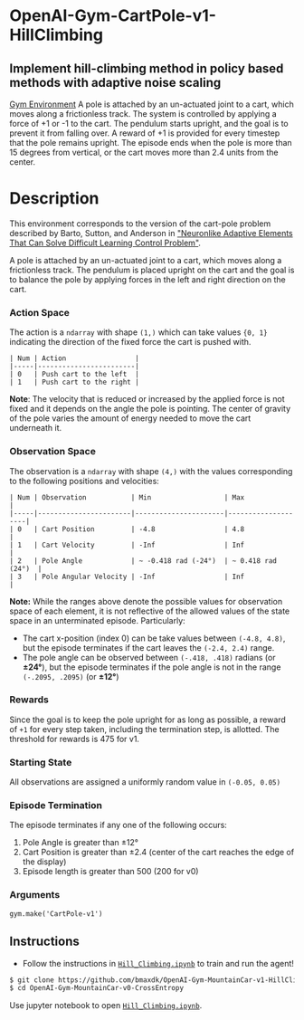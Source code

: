 # OpenAI-Gym-CartPole-v1-HillClimbing
## Implement hill-climbing method in policy based methods with adaptive noise scaling

[Gym Environment](https://github.com/openai/gym/blob/master/gym/envs/classic_control/cartpole.py)
A pole is attached by an un-actuated joint to a cart, which moves along a frictionless track. The system is controlled by applying a force of +1 or -1 to the cart. The pendulum starts upright, and the goal is to prevent it from falling over. A reward of +1 is provided for every timestep that the pole remains upright. The episode ends when the pole is more than 15 degrees from vertical, or the cart moves more than 2.4 units from the center.


# Description
This environment corresponds to the version of the cart-pole problem described by Barto, Sutton, and Anderson in ["Neuronlike Adaptive Elements That Can Solve Difficult Learning Control Problem"](https://ieeexplore.ieee.org/document/6313077).

A pole is attached by an un-actuated joint to a cart, which moves along a frictionless track. The pendulum is placed upright on the cart and the goal is to balance the pole by applying forces in the left and right direction on the cart.


### Action Space

The action is a `ndarray` with shape `(1,)` which can take values `{0, 1}` indicating the direction of the fixed force the cart is pushed with.
```
| Num | Action                 |
|-----|------------------------|
| 0   | Push cart to the left  |
| 1   | Push cart to the right |
```

**Note**: The velocity that is reduced or increased by the applied force is not fixed and it depends on the angle the pole is pointing. The center of gravity of the pole varies the amount of energy needed to move the cart underneath it.

### Observation Space

The observation is a `ndarray` with shape `(4,)` with the values corresponding to the following positions and velocities:
```
| Num | Observation           | Min                  | Max                |
|-----|-----------------------|----------------------|--------------------|
| 0   | Cart Position         | -4.8                 | 4.8                |
| 1   | Cart Velocity         | -Inf                 | Inf                |
| 2   | Pole Angle            | ~ -0.418 rad (-24°)  | ~ 0.418 rad (24°)  |
| 3   | Pole Angular Velocity | -Inf                 | Inf                |
```

**Note:** While the ranges above denote the possible values for observation space of each element, it is not reflective of the allowed values of the state space in an unterminated episode. Particularly:
-  The cart x-position (index 0) can be take values between `(-4.8, 4.8)`, but the episode terminates if the cart leaves the `(-2.4, 2.4)` range.
-  The pole angle can be observed between  `(-.418, .418)` radians (or **±24°**), but the episode terminates if the pole angle is not in the range `(-.2095, .2095)` (or **±12°**)


### Rewards
Since the goal is to keep the pole upright for as long as possible, a reward of `+1` for every step taken, including the termination step, is allotted. The threshold for rewards is 475 for v1.


### Starting State
All observations are assigned a uniformly random value in `(-0.05, 0.05)`


### Episode Termination
The episode terminates if any one of the following occurs:
  1. Pole Angle is greater than ±12°
  2. Cart Position is greater than ±2.4 (center of the cart reaches the edge of the display)
  3. Episode length is greater than 500 (200 for v0)

### Arguments
```
gym.make('CartPole-v1')
```

## Instructions

* Follow the instructions in [`Hill_Climbing.ipynb`](https://github.com/bmaxdk/OpenAI-Gym-MountainCar-v1-HillClimbing/blob/main/Hill_Climbing.ipynb) to train and run the agent!
```bash
$ git clone https://github.com/bmaxdk/OpenAI-Gym-MountainCar-v1-HillClimbing.git
$ cd OpenAI-Gym-MountainCar-v0-CrossEntropy
```
Use jupyter notebook to open [`Hill_Climbing.ipynb`](https://github.com/bmaxdk/OpenAI-Gym-MountainCar-v1-HillClimbing/blob/main/Hill_Climbing.ipynb).
